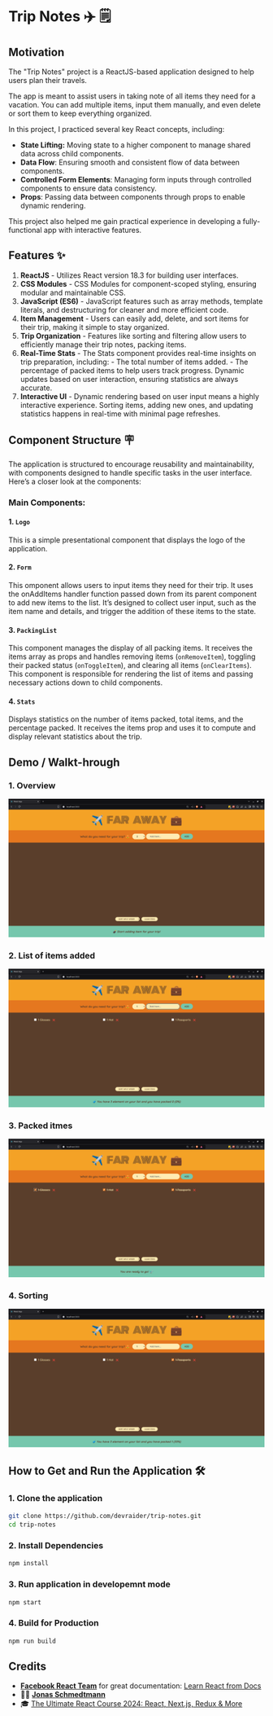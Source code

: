 # Trip Notes ✈️ 🗒️

## Motivation

The "Trip Notes" project is a ReactJS-based application designed to help users plan their travels.

The app is meant to assist users in taking note of all items they need for a vacation. You can add multiple items, input them manually, and even delete or sort them to keep everything organized.

In this project, I practiced several key React concepts, including:

- **State Lifting:** Moving state to a higher component to manage shared data across child components.
- **Data Flow**: Ensuring smooth and consistent flow of data between components.
- **Controlled Form Elements**: Managing form inputs through controlled components to ensure data consistency.
- **Props**: Passing data between components through props to enable dynamic rendering.

This project also helped me gain practical experience in developing a fully-functional app with interactive features.

## Features ✨

1. **ReactJS** - Utilizes React version 18.3 for building user interfaces.
2. **CSS Modules** - CSS Modules for component-scoped styling, ensuring modular and maintainable CSS.
3. **JavaScript (ES6)** - JavaScript features such as array methods, template literals, and destructuring for cleaner and more efficient code.
4. **Item Management** - Users can easily add, delete, and sort items for their trip, making it simple to stay organized.
5. **Trip Organization** - Features like sorting and filtering allow users to efficiently manage their trip notes, packing items.
6. **Real-Time Stats** - The Stats component provides real-time insights on trip preparation, including: - The total number of items added. - The percentage of packed items to help users track progress.
   Dynamic updates based on user interaction, ensuring statistics are always accurate.
7. **Interactive UI** - Dynamic rendering based on user input means a highly interactive experience. Sorting items, adding new ones, and updating statistics happens in real-time with minimal page refreshes.

## Component Structure 🪧

The application is structured to encourage reusability and maintainability, with components designed to handle specific tasks in the user interface. Here’s a closer look at the components:

### Main Components:

#### 1. `Logo`

This is a simple presentational component that displays the logo of the application.

#### 2. `Form`

This omponent allows users to input items they need for their trip. It uses the onAddItems handler function passed down from its parent component to add new items to the list. It’s designed to collect user input, such as the item name and details, and trigger the addition of these items to the state.

#### 3. `PackingList`

This component manages the display of all packing items. It receives the items array as props and handles removing items (`onRemoveItem`), toggling their packed status (`onToggleItem`), and clearing all items (`onClearItems`). This component is responsible for rendering the list of items and passing necessary actions down to child components.

#### 4. `Stats`

Displays statistics on the number of items packed, total items, and the percentage packed. It receives the items prop and uses it to compute and display relevant statistics about the trip.

## Demo / Walkt-hrough

### 1. Overview

![IMG1](assets/readme/1.png)

### 2. List of items added

![IMG1](assets/readme/3.png)

### 3. Packed itmes

![IMG1](assets/readme/4.png)

### 4. Sorting

![IMG1](assets/readme/5.png)

## How to Get and Run the Application 🛠️

### 1. Clone the application

```bash
git clone https://github.com/devraider/trip-notes.git
cd trip-notes
```

### 2. Install Dependencies

```bash
npm install
```

### 3. Run application in developemnt mode

```bash
npm start
```

### 4. Build for Production

```bash
npm run build
```

## Credits

- [**Facebook React Team**](https://github.com/facebook/react) for great documentation: [Learn React from Docs](https://react.dev/learn)
- 🧑‍🏫 [**Jonas Schmedtmann**](https://github.com/jonasschmedtmann)
- 🎓 [The Ultimate React Course 2024: React, Next.js, Redux & More](https://www.udemy.com/course/the-ultimate-react-course/)
